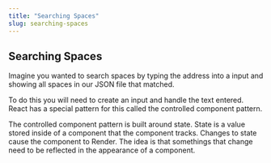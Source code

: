 ```yaml
---
title: "Searching Spaces"
slug: searching-spaces
---
```


## Searching Spaces

Imagine you wanted to search spaces by typing the address into a input and showing all spaces in our JSON file that matched. 

To do this you will need to create an input and handle the text entered. React has a special pattern for this called the controlled component pattern. 

The controlled component pattern is built around state. State is a value stored inside of a component that the component tracks. Changes to state cause the component to Render. The idea is that somethings that change need to be reflected in the appearance of a component. 





